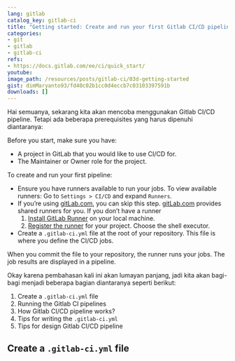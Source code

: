 ```yaml
---
lang: gitlab
catalog_key: gitlab-ci
title: "Getting started: Create and run your first Gitlab CI/CD pipeline"
categories:
- git
- gitlab
- gitlab-ci
refs: 
- https://docs.gitlab.com/ee/ci/quick_start/
youtube: 
image_path: /resources/posts/gitlab-ci/03d-getting-started
gist: dimMaryanto93/fd40c02b1cc0d4eccb7c03103397591b
downloads: []
---
```


Hai semuanya, sekarang kita akan mencoba menggunakan Gitlab CI/CD pipeline. Tetapi ada beberapa prerequisites yang harus dipenuhi diantaranya:

Before you start, make sure you have:

- A project in GitLab that you would like to use CI/CD for.
- The Maintainer or Owner role for the project.

To create and run your first pipeline:

- Ensure you have runners available to run your jobs. To view available runners: Go to `Settings > CI/CD` and expand `Runners`.
- If you’re using [gitLab.com](gitLab.com), you can skip this step. [gitLab.com](gitLab.com) provides shared runners for you. If you don’t have a runner
    1. [Install GitLab Runner](https://docs.gitlab.com/runner/install/) on your local machine.
    2. [Register the runner](https://docs.gitlab.com/runner/register/) for your project. Choose the shell executor.
- Create a `.gitlab-ci.yml` file at the root of your repository. This file is where you define the CI/CD jobs.

When you commit the file to your repository, the runner runs your jobs. The job results are displayed in a pipeline.

Okay karena pembahasan kali ini akan lumayan panjang, jadi kita akan bagi-bagi menjadi beberapa bagian diantaranya seperti berikut:

1. Create a `.gitlab-ci.yml` file
2. Running the Gitlab CI pipelines
3. How Gitlab CI/CD pipeline works?
4. Tips for writing the `.gitlab-ci.yml`
5. Tips for design Gitlab CI/CD pipeline

<!--more-->

## Create a `.gitlab-ci.yml` file

